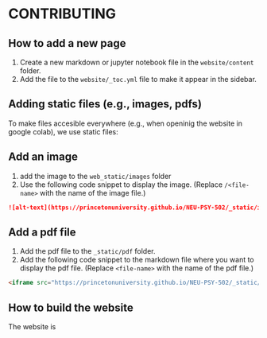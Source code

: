 # CONTRIBUTING

## How to add a new page

1. Create a new markdown or jupyter notebook file in the `website/content` folder.
2. Add the file to the `website/_toc.yml` file to make it appear in the sidebar.

## Adding static files (e.g., images, pdfs)

To make files accesible everywhere (e.g., when openinig the website in google colab), we use static files:

## Add an image

1. add the image to the `web_static/images` folder
2. Use the following code snippet to display the image. (Replace `/<file-name>` with the name of the image file.)
```markdown
![alt-text](https://princetonuniversity.github.io/NEU-PSY-502/_static/images/<file-name>)
```

## Add a pdf file

1. Add the pdf file to the `_static/pdf` folder.
2. Add the following code snippet to the markdown file where you want to display the pdf file. (Replace `<file-name>` with the name of the pdf file.)
```markdown
<iframe src="https://princetonuniversity.github.io/NEU-PSY-502/_static/pdf/<file-name>" width="100%" height="600px"></iframe>
```

## How to build the website

The website is 


